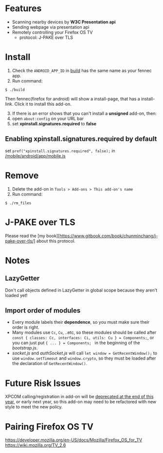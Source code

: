 # Features
- Scanning nearby devices by __W3C Presentation api__
- Sending webpage via presentation api
- Remotely controlling your Firefox OS TV
  - protocol: J-PAKE over TLS

# Install
1. Check the ```ANDROID_APP_ID``` in [build](build)
has the same name as your fennec app.
2. Run command:
```
$ ./build
```
Then fennec(firefox for android) will show a install-page,
that has a install-link. Click it to install this add-on.

3. If there is an error shows that you can't install a __unsigned__ add-on,
then:
  1. open ```about:config``` on your URL bar
  2. set __xpinstall.signatures.required__ to __false__

## Enabling __xpinstall.signatures.required__ by default
set ```pref("xpinstall.signatures.required", false);```
in [<mozilla-central>/mobile/android/app/mobile.js][mobileJS_link]

# Remove
1. Delete the add-on in ```Tools > Add-ons > This add-on's name```
2. Run command:
```
$ ./rm_files
```

# J-PAKE over TLS
Please read the [my book][https://www.gitbook.com/book/chunminchang/j-pake-over-tls/]
about this protocol.

# Notes
## LazyGetter
Don't call objects defined in LazyGetter in global scope
because they aren't loaded yet!

## Import order of modules
- Every module labels their __dependence__,
so you must make sure their order is right.
- Many modules use ```Cc```, ```Cu```, ..etc, so these modules should be called
after ```const { classes: Cc, interfaces: Ci, utils: Cu } = Components;```,
or you can just put ```{ ... } = Components; ``` in the beginning
of the _bootstrap.js_.
- _socket.js_ and _authSocket.js_ will call ```let window = GetRecentWindow();```
to use ```window.setTimeout``` and ```window.crypto```,
so they must be loaded after the declaration of ```GetRecentWindow()```.

# Future Risk Issues
XPCOM calling/registration in add-on will be
[deprecated at the end of this year][xpcom_deprecated], or early next year,
so this add-on may need to be refactored with new style to meet the new policy.

[mobileJS_link]: https://dxr.mozilla.org/mozilla-central/source/mobile/android/app/mobile.js#194  "mobile.js"
[xpcom_deprecated]: https://blog.mozilla.org/addons/2015/08/21/the-future-of-developing-firefox-add-ons/ "xpcom deprecated"

# Pairing Firefox OS TV
https://developer.mozilla.org/en-US/docs/Mozilla/Firefox_OS_for_TV
https://wiki.mozilla.org/TV_2.6

